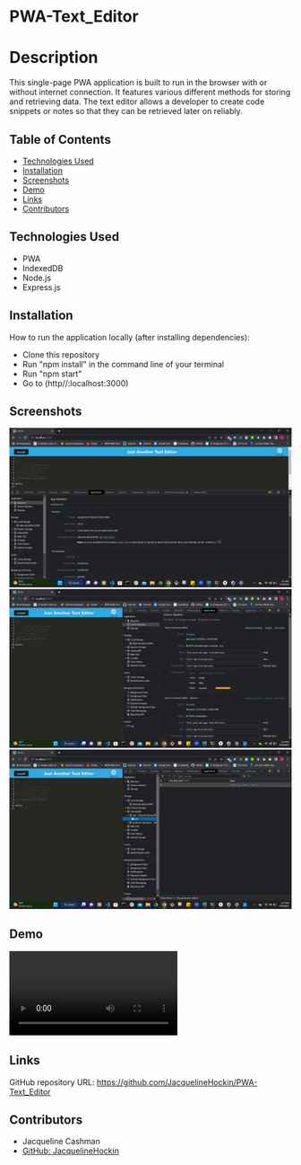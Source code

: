 # PWA-Text_Editor

# Description

This single-page PWA application is built to run in the browser with or without internet connection. It features various different methods for storing and retrieving data. The text editor allows a developer to create code snippets or notes so that they can be retrieved later on reliably. 


## Table of Contents 
* [Technologies Used](#technologies-used)
* [Installation](#installation)
* [Screenshots](#screenshots)
* [Demo](#demo)
* [Links](#links)
* [Contributors](#contributors)

## Technologies Used

- PWA
- IndexedDB
- Node.js
- Express.js


## Installation

How to run the application locally (after installing dependencies):

- Clone this repository
- Run "npm install" in the command line of your terminal
- Run "npm start" 
- Go to (http//:localhost:3000) 


## Screenshots

![PWA-screenshot1](./client/src/images-demo/text_editor_screenshot1.png)
![PWA-screenshot2](./client/src/images-demo/text_editor_screenshot2.png)
![PWA-screenshot3](./client/src/images-demo/text_editor_screenshot3.png)


## Demo 

![PWA-demo-vid](./client/src/images-demo/text_editor_demo.webm)


## Links

GitHub repository URL: 
https://github.com/JacquelineHockin/PWA-Text_Editor


## Contributors 
- Jacqueline Cashman
- [GitHub: JacquelineHockin](https://github.com/jacquelinehockin)